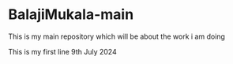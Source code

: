 # BalajiMukala-main
This is my main repository which will be about the work i am doing


This is my first line 9th July 2024
